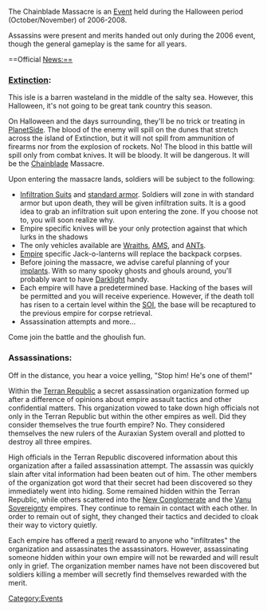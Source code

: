 The Chainblade Massacre is an [Event](Event.md "wikilink") held during the
Halloween period (October/November) of 2006-2008.

Assassins were present and merits handed out only during the 2006 event,
though the general gameplay is the same for all years.

==Official <News:==>

### [Extinction](Oshur.md#Extinction "wikilink"):

This isle is a barren wasteland in the middle of the salty sea. However,
this Halloween, it's not going to be great tank country this season.

On Halloween and the days surrounding, they'll be no trick or treating
in [PlanetSide](PlanetSide.md "wikilink"). The blood of the enemy will
spill on the dunes that stretch across the island of Extinction, but it
will not spill from ammunition of firearms nor from the explosion of
rockets. No! The blood in this battle will spill only from combat
knives. It will be bloody. It will be dangerous. It will be the
[Chainblade](Chainblade.md "wikilink") Massacre.

Upon entering the massacre lands, soldiers will be subject to the
following:

- [Infiltration Suits](Infiltration_Suit.md "wikilink") and [standard
  armor](Standard_Exo-Suit.md "wikilink"). Soldiers will zone in with
  standard armor but upon death, they will be given infiltration
  suits. It is a good idea to grab an infiltration suit upon entering
  the zone. If you choose not to, you will soon realize why.
- Empire specific knives will be your only protection against that
  which lurks in the shadows
- The only vehicles available are [Wraiths](Wraith.md "wikilink"),
  [AMS](AMS.md "wikilink"), and [ANTs](ANT.md "wikilink").
- [Empire](Empire.md "wikilink") specific Jack-o-lanterns will replace
  the backpack corpses.
- Before joining the massacre, we advise careful planning of your
  [implants](implant.md "wikilink"). With so many spooky ghosts and
  ghouls around, you'll probably want to have
  [Darklight](Darklight.md "wikilink") handy.
- Each empire will have a predetermined base. Hacking of the bases
  will be permitted and you will receive experience. However, if the
  death toll has risen to a certain level within the
  [SOI](SOI.md "wikilink"), the base will be recaptured to the previous
  empire for corpse retrieval.
- Assassination attempts and more…

Come join the battle and the ghoulish fun.

### Assassinations:

Off in the distance, you hear a voice yelling, "Stop him! He's one of
them!"

Within the [Terran Republic](Terran_Republic.md "wikilink") a secret
assassination organization formed up after a difference of opinions
about empire assault tactics and other confidential matters. This
organization vowed to take down high officials not only in the Terran
Republic but within the other empires as well. Did they consider
themselves the true fourth empire? No. They considered themselves the
new rulers of the Auraxian System overall and plotted to destroy all
three empires.

High officials in the Terran Republic discovered information about this
organization after a failed assassination attempt. The assassin was
quickly slain after vital information had been beaten out of him. The
other members of the organization got word that their secret had been
discovered so they immediately went into hiding. Some remained hidden
within the Terran Republic, while others scattered into the [New
Conglomerate](New_Conglomerate.md "wikilink") and the [Vanu
Sovereignty](Vanu_Sovereignty.md "wikilink") empires. They continue to
remain in contact with each other. In order to remain out of sight, they
changed their tactics and decided to cloak their way to victory quietly.

Each empire has offered a [merit](Merit_Commendation.md "wikilink") reward
to anyone who "infiltrates" the organization and assassinates the
assassinators. However, assassinating someone hidden within your own
empire will not be rewarded and will result only in grief. The
organization member names have not been discovered but soldiers killing
a member will secretly find themselves rewarded with the merit.

[Category:Events](Category:Events.md "wikilink")
